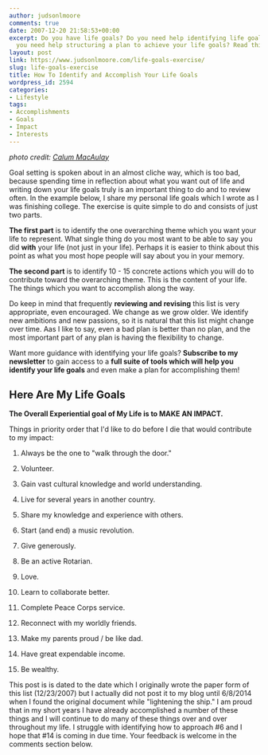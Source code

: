 ```yaml
---
author: judsonlmoore
comments: true
date: 2007-12-20 21:58:53+00:00
excerpt: Do you have life goals? Do you need help identifying life goals? Or maybe
  you need help structuring a plan to achieve your life goals? Read this now.
layout: post
link: https://www.judsonlmoore.com/life-goals-exercise/
slug: life-goals-exercise
title: How To Identify and Accomplish Your Life Goals
wordpress_id: 2594
categories:
- Lifestyle
tags:
- Accomplishments
- Goals
- Impact
- Interests
---
```


_photo credit: [Calum MacAulay](https://unsplash.com/@calum_mac)_


Goal setting is spoken about in an almost cliche way, which is too bad, because spending time in reflection about what you want out of life and writing down your life goals truly is an important thing to do and to review often. In the example below, I share my personal life goals which I wrote as I was finishing college. The exercise is quite simple to do and consists of just two parts.

**The first part** is to identify the one overarching theme which you want your life to represent. What single thing do you most want to be able to say you did **with** your life (not just in your life). Perhaps it is easier to think about this point as what you most hope people will say about you in your memory.

**The second part** is to identify 10 - 15 concrete actions which you will do to contribute toward the overarching theme. This is the content of your life. The things which you want to accomplish along the way.

Do keep in mind that frequently **reviewing and revising** this list is very appropriate, even encouraged. We change as we grow older. We identify new ambitions and new passions, so it is natural that this list might change over time. Aas I like to say, even a bad plan is better than no plan, and the most important part of any plan is having the flexibility to change.

Want more guidance with identifying your life goals? **Subscribe to my newsletter** to gain access to a **full suite of tools which will help you identify your life goals** and even make a plan for accomplishing them!


## Here Are My Life Goals


**The Overall Experiential goal of My Life is to MAKE AN IMPACT.**

Things in priority order that I'd like to do before I die that would contribute to my impact:



 	
  1. Always be the one to "walk through the door."

 	
  2. Volunteer.

 	
  3. Gain vast cultural knowledge and world understanding.

 	
  4. Live for several years in another country.

 	
  5. Share my knowledge and experience with others.

 	
  6. Start (and end) a music revolution.

 	
  7. Give generously.

 	
  8. Be an active Rotarian.

 	
  9. Love.

 	
  10. Learn to collaborate better.

 	
  11. Complete Peace Corps service.

 	
  12. Reconnect with my worldly friends.

 	
  13. Make my parents proud / be like dad.

 	
  14. Have great expendable income.

 	
  15. Be wealthy.


This post is is dated to the date which I originally wrote the paper form of this list (12/23/2007) but I actually did not post it to my blog until 6/8/2014 when I found the original document while "lightening the ship." I am proud that in my short years I have already accomplished a number of these things and I will continue to do many of these things over and over throughout my life. I struggle with identifying how to approach #6 and I hope that #14 is coming in due time. Your feedback is welcome in the comments section below.
